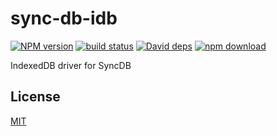 # sync-db-idb

  [![NPM version][npm-image]][npm-url]
  [![build status][travis-image]][travis-url]
  [![David deps][david-image]][david-url]
  [![npm download][download-image]][download-url]

IndexedDB driver for SyncDB

## License

  [MIT](./LICENSE)

[npm-image]: https://img.shields.io/npm/v/sync-db-idb.svg?style=flat-square
[npm-url]: https://www.npmjs.com/package/sync-db-idb
[travis-image]: https://img.shields.io/travis/cheminfo/sync-db-idb/master.svg?style=flat-square
[travis-url]: https://travis-ci.org/cheminfo/sync-db-idb
[david-image]: https://img.shields.io/david/cheminfo/sync-db-idb.svg?style=flat-square
[david-url]: https://david-dm.org/cheminfo/sync-db-idb
[download-image]: https://img.shields.io/npm/dm/sync-db-idb.svg?style=flat-square
[download-url]: https://www.npmjs.com/package/sync-db-idb